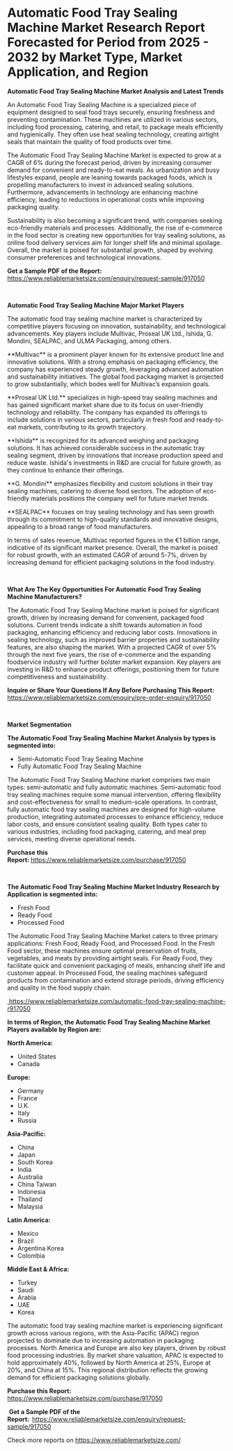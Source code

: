 <p><h1>Automatic Food Tray Sealing Machine Market Research Report Forecasted for Period from 2025 -  2032 by Market Type, Market Application, and Region</h1></p><p><strong>Automatic Food Tray Sealing Machine Market Analysis and Latest Trends</strong></p>
<p><p>An Automatic Food Tray Sealing Machine is a specialized piece of equipment designed to seal food trays securely, ensuring freshness and preventing contamination. These machines are utilized in various sectors, including food processing, catering, and retail, to package meals efficiently and hygienically. They often use heat sealing technology, creating airtight seals that maintain the quality of food products over time.</p><p>The Automatic Food Tray Sealing Machine Market is expected to grow at a CAGR of 6% during the forecast period, driven by increasing consumer demand for convenient and ready-to-eat meals. As urbanization and busy lifestyles expand, people are leaning towards packaged foods, which is propelling manufacturers to invest in advanced sealing solutions. Furthermore, advancements in technology are enhancing machine efficiency, leading to reductions in operational costs while improving packaging quality. </p><p>Sustainability is also becoming a significant trend, with companies seeking eco-friendly materials and processes. Additionally, the rise of e-commerce in the food sector is creating new opportunities for tray sealing solutions, as online food delivery services aim for longer shelf life and minimal spoilage. Overall, the market is poised for substantial growth, shaped by evolving consumer preferences and technological innovations.</p></p>
<p><strong>Get a Sample PDF of the Report:&nbsp;</strong> <a href="https://www.reliablemarketsize.com/enquiry/request-sample/917050?utm_campaign=2944&utm_medium=2&utm_source=Github&utm_content=ia&utm_term=10042025&utm_id=automatic-food-tray-sealing-machine">https://www.reliablemarketsize.com/enquiry/request-sample/917050</a></p>
<p>&nbsp;</p>
<p><strong>Automatic Food Tray Sealing Machine Major Market Players</strong></p>
<p><p>The automatic food tray sealing machine market is characterized by competitive players focusing on innovation, sustainability, and technological advancements. Key players include Multivac, Proseal UK Ltd., Ishida, G. Mondini, SEALPAC, and ULMA Packaging, among others. </p><p>**Multivac** is a prominent player known for its extensive product line and innovative solutions. With a strong emphasis on packaging efficiency, the company has experienced steady growth, leveraging advanced automation and sustainability initiatives. The global food packaging market is projected to grow substantially, which bodes well for Multivac’s expansion goals.</p><p>**Proseal UK Ltd.** specializes in high-speed tray sealing machines and has gained significant market share due to its focus on user-friendly technology and reliability. The company has expanded its offerings to include solutions in various sectors, particularly in fresh food and ready-to-eat markets, contributing to its growth trajectory.</p><p>**Ishida** is recognized for its advanced weighing and packaging solutions. It has achieved considerable success in the automatic tray sealing segment, driven by innovations that increase production speed and reduce waste. Ishida's investments in R&D are crucial for future growth, as they continue to enhance their offerings.</p><p>**G. Mondini** emphasizes flexibility and custom solutions in their tray sealing machines, catering to diverse food sectors. The adoption of eco-friendly materials positions the company well for future market trends.</p><p>**SEALPAC** focuses on tray sealing technology and has seen growth through its commitment to high-quality standards and innovative designs, appealing to a broad range of food manufacturers.</p><p>In terms of sales revenue, Multivac reported figures in the €1 billion range, indicative of its significant market presence. Overall, the market is poised for robust growth, with an estimated CAGR of around 5-7%, driven by increasing demand for efficient packaging solutions in the food industry.</p></p>
<p>&nbsp;</p>
<p><strong>What Are The Key Opportunities For Automatic Food Tray Sealing Machine Manufacturers?</strong></p>
<p><p>The Automatic Food Tray Sealing Machine market is poised for significant growth, driven by increasing demand for convenient, packaged food solutions. Current trends indicate a shift towards automation in food packaging, enhancing efficiency and reducing labor costs. Innovations in sealing technology, such as improved barrier properties and sustainability features, are also shaping the market. With a projected CAGR of over 5% through the next five years, the rise of e-commerce and the expanding foodservice industry will further bolster market expansion. Key players are investing in R&D to enhance product offerings, positioning them for future competitiveness and sustainability.</p></p>
<p><strong>Inquire or Share Your Questions If Any Before Purchasing This Report:</strong> <a href="https://www.reliablemarketsize.com/enquiry/pre-order-enquiry/917050?utm_campaign=2944&utm_medium=2&utm_source=Github&utm_content=ia&utm_term=10042025&utm_id=automatic-food-tray-sealing-machine">https://www.reliablemarketsize.com/enquiry/pre-order-enquiry/917050</a></p>
<p>&nbsp;</p>
<p><strong>Market Segmentation</strong></p>
<p><strong>The Automatic Food Tray Sealing Machine Market Analysis by types is segmented into:</strong></p>
<p><ul><li>Semi-Automatic Food Tray Sealing Machine</li><li>Fully Automatic Food Tray Sealing Machine</li></ul></p>
<p><p>The Automatic Food Tray Sealing Machine market comprises two main types: semi-automatic and fully automatic machines. Semi-automatic food tray sealing machines require some manual intervention, offering flexibility and cost-effectiveness for small to medium-scale operations. In contrast, fully automatic food tray sealing machines are designed for high-volume production, integrating automated processes to enhance efficiency, reduce labor costs, and ensure consistent sealing quality. Both types cater to various industries, including food packaging, catering, and meal prep services, meeting diverse operational needs.</p></p>
<p><strong>Purchase this Report:&nbsp;</strong><a href="https://www.reliablemarketsize.com/purchase/917050?utm_campaign=2944&utm_medium=2&utm_source=Github&utm_content=ia&utm_term=10042025&utm_id=automatic-food-tray-sealing-machine">https://www.reliablemarketsize.com/purchase/917050</a></p>
<p>&nbsp;</p>
<p><strong>The Automatic Food Tray Sealing Machine Market Industry Research by Application is segmented into:</strong></p>
<p><ul><li>Fresh Food</li><li>Ready Food</li><li>Processed Food</li></ul></p>
<p><p>The Automatic Food Tray Sealing Machine Market caters to three primary applications: Fresh Food, Ready Food, and Processed Food. In the Fresh Food sector, these machines ensure optimal preservation of fruits, vegetables, and meats by providing airtight seals. For Ready Food, they facilitate quick and convenient packaging of meals, enhancing shelf life and customer appeal. In Processed Food, the sealing machines safeguard products from contamination and extend storage periods, driving efficiency and quality in the food supply chain.</p></p>
<p><a href="https://www.reliablemarketsize.com/automatic-food-tray-sealing-machine-r917050?utm_campaign=2944&utm_medium=2&utm_source=Github&utm_content=ia&utm_term=10042025&utm_id=automatic-food-tray-sealing-machine">&nbsp;https://www.reliablemarketsize.com/automatic-food-tray-sealing-machine-r917050</a></p>
<p><strong>In terms of Region, the Automatic Food Tray Sealing Machine Market Players available by Region are:</strong></p>
<p>
    <p> <strong> North America: </strong>
        <ul>
            <li>United States</li>
            <li>Canada</li>
        </ul>
        </p> 
    <p> <strong> Europe: </strong>
        <ul>
            <li>Germany</li>
            <li>France</li>
            <li>U.K.</li>
            <li>Italy</li>
            <li>Russia</li>
        </ul>
        </p> 
    <p> <strong> Asia-Pacific: </strong>
        <ul>
            <li>China</li>
            <li>Japan</li>
            <li>South Korea</li>
            <li>India</li>
            <li>Australia</li>
            <li>China Taiwan</li>
            <li>Indonesia</li>
            <li>Thailand</li>
            <li>Malaysia</li>
        </ul>
        </p> 
    <p> <strong> Latin America: </strong>
        <ul>
            <li>Mexico</li>
            <li>Brazil</li>
            <li>Argentina Korea</li>
            <li>Colombia</li>
        </ul>
        </p> 
    <p> <strong> Middle East & Africa: </strong>
        <ul>
            <li>Turkey</li>
            <li>Saudi</li>
            <li>Arabia</li>
            <li>UAE</li>
            <li>Korea</li>
        </ul>
    </p>
    </p>
<p><p>The automatic food tray sealing machine market is experiencing significant growth across various regions, with the Asia-Pacific (APAC) region projected to dominate due to increasing automation in packaging processes. North America and Europe are also key players, driven by robust food processing industries. By market share valuation, APAC is expected to hold approximately 40%, followed by North America at 25%, Europe at 20%, and China at 15%. This regional distribution reflects the growing demand for efficient packaging solutions globally.</p></p>
<p><strong>Purchase this Report: </strong><a href="https://www.reliablemarketsize.com/purchase/917050?utm_campaign=2944&utm_medium=2&utm_source=Github&utm_content=ia&utm_term=10042025&utm_id=automatic-food-tray-sealing-machine">https://www.reliablemarketsize.com/purchase/917050</a></p>
<p>&nbsp;<strong>Get a Sample PDF of the Report:&nbsp;&nbsp;</strong><a href="https://www.reliablemarketsize.com/enquiry/request-sample/917050?utm_campaign=2944&utm_medium=2&utm_source=Github&utm_content=ia&utm_term=10042025&utm_id=automatic-food-tray-sealing-machine">https://www.reliablemarketsize.com/enquiry/request-sample/917050</a></p>
<p><strong></strong></p>
<p>Check more reports on <a href="https://www.reliablemarketsize.com/?utm_campaign=2944&utm_medium=2&utm_source=Github&utm_content=ia&utm_term=10042025&utm_id=automatic-food-tray-sealing-machine">https://www.reliablemarketsize.com/</a></p>